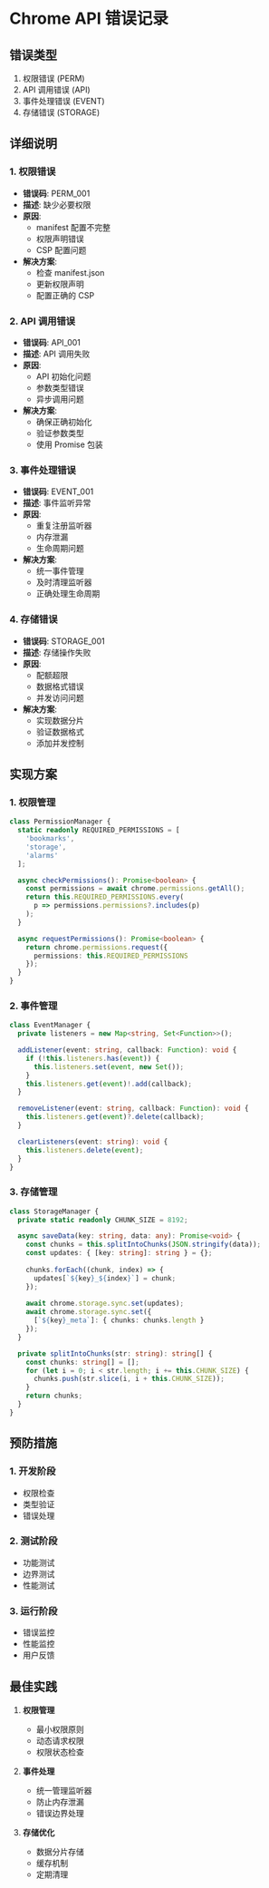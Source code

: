 # Chrome API 错误记录

## 错误类型
1. 权限错误 (PERM)
2. API 调用错误 (API)
3. 事件处理错误 (EVENT)
4. 存储错误 (STORAGE)

## 详细说明

### 1. 权限错误
- **错误码**: PERM_001
- **描述**: 缺少必要权限
- **原因**:
  - manifest 配置不完整
  - 权限声明错误
  - CSP 配置问题
- **解决方案**:
  - 检查 manifest.json
  - 更新权限声明
  - 配置正确的 CSP

### 2. API 调用错误
- **错误码**: API_001
- **描述**: API 调用失败
- **原因**:
  - API 初始化问题
  - 参数类型错误
  - 异步调用问题
- **解决方案**:
  - 确保正确初始化
  - 验证参数类型
  - 使用 Promise 包装

### 3. 事件处理错误
- **错误码**: EVENT_001
- **描述**: 事件监听异常
- **原因**:
  - 重复注册监听器
  - 内存泄漏
  - 生命周期问题
- **解决方案**:
  - 统一事件管理
  - 及时清理监听器
  - 正确处理生命周期

### 4. 存储错误
- **错误码**: STORAGE_001
- **描述**: 存储操作失败
- **原因**:
  - 配额超限
  - 数据格式错误
  - 并发访问问题
- **解决方案**:
  - 实现数据分片
  - 验证数据格式
  - 添加并发控制

## 实现方案

### 1. 权限管理
```typescript
class PermissionManager {
  static readonly REQUIRED_PERMISSIONS = [
    'bookmarks',
    'storage',
    'alarms'
  ];

  async checkPermissions(): Promise<boolean> {
    const permissions = await chrome.permissions.getAll();
    return this.REQUIRED_PERMISSIONS.every(
      p => permissions.permissions?.includes(p)
    );
  }

  async requestPermissions(): Promise<boolean> {
    return chrome.permissions.request({
      permissions: this.REQUIRED_PERMISSIONS
    });
  }
}
```

### 2. 事件管理
```typescript
class EventManager {
  private listeners = new Map<string, Set<Function>>();

  addListener(event: string, callback: Function): void {
    if (!this.listeners.has(event)) {
      this.listeners.set(event, new Set());
    }
    this.listeners.get(event)!.add(callback);
  }

  removeListener(event: string, callback: Function): void {
    this.listeners.get(event)?.delete(callback);
  }

  clearListeners(event: string): void {
    this.listeners.delete(event);
  }
}
```

### 3. 存储管理
```typescript
class StorageManager {
  private static readonly CHUNK_SIZE = 8192;

  async saveData(key: string, data: any): Promise<void> {
    const chunks = this.splitIntoChunks(JSON.stringify(data));
    const updates: { [key: string]: string } = {};
    
    chunks.forEach((chunk, index) => {
      updates[`${key}_${index}`] = chunk;
    });
    
    await chrome.storage.sync.set(updates);
    await chrome.storage.sync.set({
      [`${key}_meta`]: { chunks: chunks.length }
    });
  }

  private splitIntoChunks(str: string): string[] {
    const chunks: string[] = [];
    for (let i = 0; i < str.length; i += this.CHUNK_SIZE) {
      chunks.push(str.slice(i, i + this.CHUNK_SIZE));
    }
    return chunks;
  }
}
```

## 预防措施

### 1. 开发阶段
- 权限检查
- 类型验证
- 错误处理

### 2. 测试阶段
- 功能测试
- 边界测试
- 性能测试

### 3. 运行阶段
- 错误监控
- 性能监控
- 用户反馈

## 最佳实践

1. **权限管理**
   - 最小权限原则
   - 动态请求权限
   - 权限状态检查

2. **事件处理**
   - 统一管理监听器
   - 防止内存泄漏
   - 错误边界处理

3. **存储优化**
   - 数据分片存储
   - 缓存机制
   - 定期清理 